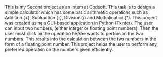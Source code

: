 This is my Second project as an Intern at Codsoft. 
This task is to design a simple calculator which has some basic arithmetic operations such as Addition (+), Subtraction (-), Division (/) and Multiplication (*).
This project was created using a GUI-based application in Python (Tkinter).
The user can input two numbers, (either integer or floating point numbers).
Then the user must click on the operation he/she wants to perfom on the two numbers. This results into the calculation between the two numbers in the form of a floating point number.
This project helps the user to perform any preferred operation on the numbers given efficiently.
